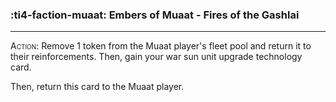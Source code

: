 ### :ti4-faction-muaat: __Embers of Muaat - Fires of the Gashlai__

---
<span style="font-variant:small-caps;">Action</span>: Remove 1 token from the Muaat player's fleet pool and return it to their reinforcements. Then, gain your war sun unit upgrade technology card.

Then, return this card to the Muaat player.